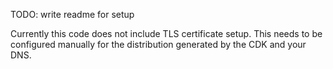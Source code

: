 TODO: write readme for setup

Currently this code does not include TLS certificate setup. This needs to be configured manually for the distribution generated by the CDK and your DNS. 